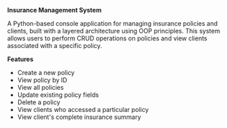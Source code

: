 **Insurance Management System**

A Python-based console application for managing insurance policies and clients, built with a layered architecture using OOP principles. This system allows users to perform CRUD operations on policies and view clients associated with a specific policy.

**Features**

- Create a new policy
- View policy by ID
- View all policies
- Update existing policy fields 
- Delete a policy
- View clients who accessed a particular policy
- View client's complete insurance summary
  

